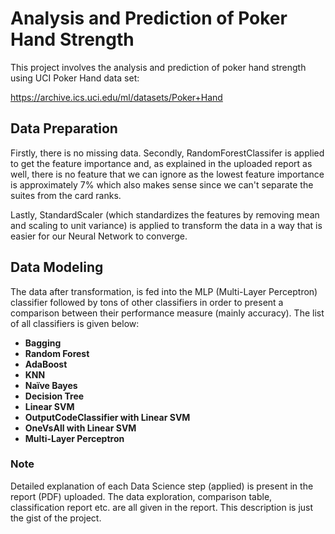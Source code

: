 # Analysis and Prediction of Poker Hand Strength

This project involves the analysis and prediction of poker hand strength using UCI Poker Hand data set:

https://archive.ics.uci.edu/ml/datasets/Poker+Hand

## Data Preparation

Firstly, there is no missing data. Secondly, RandomForestClassifer is applied to get the feature importance and, as explained
in the uploaded report as well, there is no feature that we can ignore as the lowest feature importance is approximately 7% 
which also makes sense since we can't separate the suites from the card ranks. 

Lastly, StandardScaler (which standardizes the features by removing mean and scaling to unit variance) 
is applied to transform the data in a way that is easier for our Neural Network to converge.

## Data Modeling

The data after transformation, is fed into the MLP (Multi-Layer Perceptron) classifier followed by tons of other classifiers in order
to present a comparison between their performance measure (mainly accuracy). The list of all classifiers is given below:

- **Bagging**
- **Random Forest**
- **AdaBoost**
- **KNN**
- **Naïve Bayes**
- **Decision Tree**
- **Linear SVM**
- **OutputCodeClassifier with Linear SVM**
- **OneVsAll with Linear SVM**
- **Multi-Layer Perceptron**

### Note 
Detailed explanation of each Data Science step (applied) is present in the report (PDF) uploaded. The data exploration, comparison table,
classification report etc. are all given in the report. This description is just the gist of the project.
